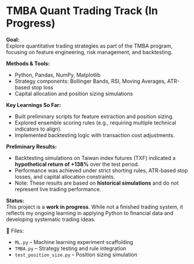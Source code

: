 # TMBA Quant Trading Track (In Progress)

**Goal:**  
Explore quantitative trading strategies as part of the TMBA program, focusing on feature engineering, risk management, and backtesting.  

**Methods & Tools:**  
- Python, Pandas, NumPy, Matplotlib  
- Strategy components: Bollinger Bands, RSI, Moving Averages, ATR-based stop loss  
- Capital allocation and position sizing simulations  

**Key Learnings So Far:**  
- Built preliminary scripts for feature extraction and position sizing.  
- Explored ensemble scoring rules (e.g., requiring multiple technical indicators to align).  
- Implemented backtesting logic with transaction cost adjustments.  

**Preliminary Results:**  
- Backtesting simulations on Taiwan index futures (TXF) indicated a **hypothetical return of +138%** over the test period.  
- Performance was achieved under strict shorting rules, ATR-based stop losses, and capital allocation constraints.  
- Note: These results are based on **historical simulations** and do not represent live trading performance.  

**Status:**  
This project is a **work in progress**. While not a finished trading system, it reflects my ongoing learning in applying Python to financial data and developing systematic trading ideas.  

📄 Files:  
- `ML.py` – Machine learning experiment scaffolding  
- `TMBA.py` – Strategy testing and rule integration  
- `test_position_size.py` – Position sizing simulation  
